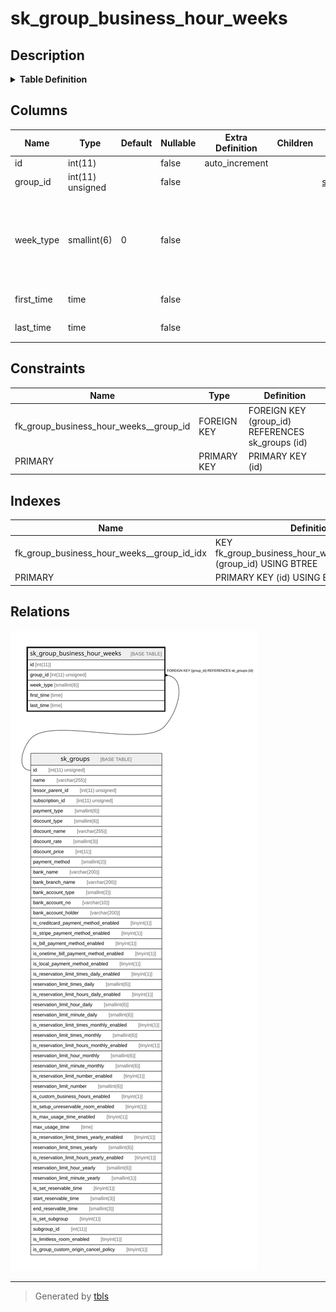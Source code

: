 # sk_group_business_hour_weeks

## Description

<details>
<summary><strong>Table Definition</strong></summary>

```sql
CREATE TABLE `sk_group_business_hour_weeks` (
  `id` int(11) NOT NULL AUTO_INCREMENT,
  `group_id` int(11) unsigned NOT NULL,
  `week_type` smallint(6) NOT NULL DEFAULT '0' COMMENT '0:日、1:月、2:火、3:水、4:木、5:金、6:土、7:祝',
  `first_time` time NOT NULL COMMENT '営業開始時間',
  `last_time` time NOT NULL COMMENT '営業終了時間',
  PRIMARY KEY (`id`),
  KEY `fk_group_business_hour_weeks__group_id_idx` (`group_id`),
  CONSTRAINT `fk_group_business_hour_weeks__group_id` FOREIGN KEY (`group_id`) REFERENCES `sk_groups` (`id`) ON DELETE CASCADE ON UPDATE NO ACTION
) ENGINE=InnoDB DEFAULT CHARSET=utf8mb4 COLLATE=utf8mb4_unicode_ci
```

</details>

## Columns

| Name | Type | Default | Nullable | Extra Definition | Children | Parents | Comment |
| ---- | ---- | ------- | -------- | ---------------- | -------- | ------- | ------- |
| id | int(11) |  | false | auto_increment |  |  |  |
| group_id | int(11) unsigned |  | false |  |  | [sk_groups](sk_groups.md) |  |
| week_type | smallint(6) | 0 | false |  |  |  | 0:日、1:月、2:火、3:水、4:木、5:金、6:土、7:祝 |
| first_time | time |  | false |  |  |  | 営業開始時間 |
| last_time | time |  | false |  |  |  | 営業終了時間 |

## Constraints

| Name | Type | Definition |
| ---- | ---- | ---------- |
| fk_group_business_hour_weeks__group_id | FOREIGN KEY | FOREIGN KEY (group_id) REFERENCES sk_groups (id) |
| PRIMARY | PRIMARY KEY | PRIMARY KEY (id) |

## Indexes

| Name | Definition |
| ---- | ---------- |
| fk_group_business_hour_weeks__group_id_idx | KEY fk_group_business_hour_weeks__group_id_idx (group_id) USING BTREE |
| PRIMARY | PRIMARY KEY (id) USING BTREE |

## Relations

![er](sk_group_business_hour_weeks.svg)

---

> Generated by [tbls](https://github.com/k1LoW/tbls)
